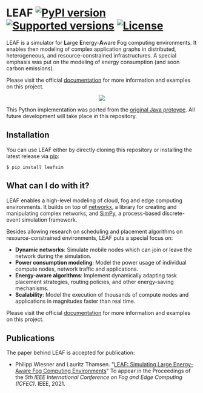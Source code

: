 # LEAF [![PyPI version](https://img.shields.io/pypi/v/leafsim.svg?color=52c72b)](https://pypi.org/project/leafsim/) [![Supported versions](https://img.shields.io/pypi/pyversions/leafsim.svg)](https://pypi.org/project/leafsim/) [![License](https://img.shields.io/pypi/l/leafsim.svg)](https://pypi.org/project/leafsim/)

LEAF is a simulator for **L**arge **E**nergy-**A**ware **F**og computing environments.
It enables then modeling of complex application graphs in distributed, heterogeneous, and resource-constrained infrastructures.
A special emphasis was put on the modeling of energy consumption (and soon carbon emissions).

Please visit the official [documentation](https://leaf.readthedocs.io) for more information and examples on this project.


<p align="center">
  <img src="/docs/_static/infrastructure.png">
</p>

This Python implementation was ported from the [original Java protoype](https://www.github.com/birnbaum/leaf).
All future development will take place in this repository.


## Installation

You can use LEAF either by directly cloning this repository or installing the latest release via [pip](https://pip.pypa.io/en/stable/quickstart/):

```
$ pip install leafsim
```

## What can I do with it?

LEAF enables a high-level modeling of cloud, fog and edge computing environments.
It builds on top of [networkx](https://networkx.org/), a library for creating and manipulating complex networks,
and [SimPy](https://simpy.readthedocs.io/en/latest/), a process-based discrete-event simulation framework.

Besides allowing research on scheduling and placement algorithms on resource-constrained environments,
LEAF puts a special focus on:

- **Dynamic networks**: Simulate mobile nodes which can join or leave the network during the simulation.
- **Power consumption modeling**: Model the power usage of individual compute nodes, network traffic and applications.
- **Energy-aware algorithms**: Implement dynamically adapting task placement strategies, routing policies, and other energy-saving mechanisms.
- **Scalability**: Model the execution of thousands of compute nodes and applications in magnitudes faster than real time.

Please visit the official [documentation](https://leaf.readthedocs.io) for more information and examples on this project.


## Publications

The paper behind LEAF is accepted for publication:
- Philipp Wiesner and Lauritz Thamsen. "[LEAF: Simulating Large Energy-Aware Fog Computing Environments](https://arxiv.org/abs/2103.01170)" To appear in the Proceedings of the *5th IEEE International Conference on Fog and Edge Computing (ICFEC)*. IEEE, 2021.
